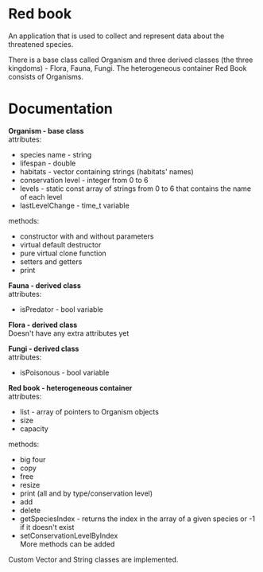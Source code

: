 # Red book
An application that is used to collect and represent data about the threatened species. 

There is a base class called Organism and three derived classes (the three kingdoms) - Flora, Fauna, Fungi. The heterogeneous container Red Book consists of Organisms.

# Documentation
**Organism - base class**<br/>
attributes:
* species name - string
* lifespan - double
* habitats - vector containing strings (habitats' names)
* conservation level - integer from 0 to 6
* levels - static const array of strings from 0 to 6 that contains the name of each level
* lastLevelChange - time_t variable

methods:
* constructor with and without parameters
* virtual default destructor
* pure virtual clone function
* setters and getters
* print

**Fauna - derived class**<br/>
attributes:
* isPredator - bool variable

**Flora - derived class**<br/>
Doesn't have any extra attributes yet

**Fungi - derived class**<br/>
attributes:
* isPoisonous - bool variable

**Red book - heterogeneous container**<br/>
attributes:
* list - array of pointers to Organism objects
* size
* capacity

methods:
* big four
* copy
* free
* resize
* print (all and by type/conservation level)
* add
* delete
* getSpeciesIndex - returns the index in the array of a given species or -1 if it doesn't exist
* setConservationLevelByIndex<br/>
More methods can be added<br/>

Custom Vector and String classes are implemented.
